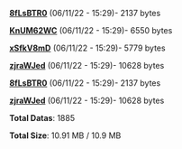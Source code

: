 [**8fLsBTR0**](/data/8fLsBTR0.txt) (06/11/22 - 15:29)- 2137 bytes

[**KnUM62WC**](/data/KnUM62WC.txt) (06/11/22 - 15:29)- 6550 bytes

[**xSfkV8mD**](/data/xSfkV8mD.txt) (06/11/22 - 15:29)- 5779 bytes

[**zjraWJed**](/data/zjraWJed.txt) (06/11/22 - 15:29)- 10628 bytes

[**8fLsBTR0**](/data/8fLsBTR0.txt) (06/11/22 - 15:29)- 2137 bytes

[**zjraWJed**](/data/zjraWJed.txt) (06/11/22 - 15:29)- 10628 bytes

**Total Datas**: 1885

**Total Size**: 10.91 MB / 10.9 MB